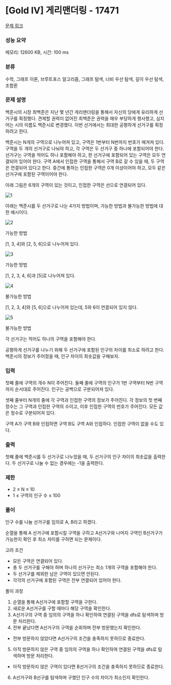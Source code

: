 # [Gold IV] 게리맨더링 - 17471 

[문제 링크](https://www.acmicpc.net/problem/17471) 

### 성능 요약

메모리: 12600 KB, 시간: 100 ms

### 분류

수학, 그래프 이론, 브루트포스 알고리즘, 그래프 탐색, 너비 우선 탐색, 깊이 우선 탐색, 조합론

### 문제 설명

백준시의 시장 최백준은 지난 몇 년간 게리맨더링을 통해서 자신의 당에게 유리하게 선거구를 획정했다. 견제할 권력이 없어진 최백준은 권력을 매우 부당하게 행사했고, 심지어는 시의 이름도 백준시로 변경했다. 이번 선거에서는 최대한 공평하게 선거구를 획정하려고 한다.

백준시는 N개의 구역으로 나누어져 있고, 구역은 1번부터 N번까지 번호가 매겨져 있다. 구역을 두 개의 선거구로 나눠야 하고, 각 구역은 두 선거구 중 하나에 포함되어야 한다. 선거구는 구역을 적어도 하나 포함해야 하고, 한 선거구에 포함되어 있는 구역은 모두 연결되어 있어야 한다. 구역 A에서 인접한 구역을 통해서 구역 B로 갈 수 있을 때, 두 구역은 연결되어 있다고 한다. 중간에 통하는 인접한 구역은 0개 이상이어야 하고, 모두 같은 선거구에 포함된 구역이어야 한다.

아래 그림은 6개의 구역이 있는 것이고, 인접한 구역은 선으로 연결되어 있다.

![1](https://user-images.githubusercontent.com/88186460/221360722-3db17712-512d-4377-b14b-d53197eaf344.png)

아래는 백준시를 두 선거구로 나눈 4가지 방법이며, 가능한 방법과 불가능한 방법에 대한 예시이다.

![2](https://user-images.githubusercontent.com/88186460/221360726-2eb7555e-51cd-43da-b67e-dad1f721becc.png)

가능한 방법

[1, 3, 4]와 [2, 5, 6]으로 나누어져 있다.

![3](https://user-images.githubusercontent.com/88186460/221360728-ec4ab94a-a363-4639-b49c-1f3bb03fc95a.png)

가능한 방법

[1, 2, 3, 4, 6]과 [5]로 나누어져 있다.

![4](https://user-images.githubusercontent.com/88186460/221360729-0ad24435-eec0-42ab-9ec4-6bf94c398e3f.png)

불가능한 방법

[1, 2, 3, 4]와 [5, 6]으로 나누어져 있는데, 5와 6이 연결되어 있지 않다.

![5](https://user-images.githubusercontent.com/88186460/221360731-654377e6-f1ab-49ea-a4b3-245a8a909caa.png)

불가능한 방법

각 선거구는 적어도 하나의 구역을 포함해야 한다.

공평하게 선거구를 나누기 위해 두 선거구에 포함된 인구의 차이를 최소로 하려고 한다. 백준시의 정보가 주어졌을 때, 인구 차이의 최솟값을 구해보자.

### 입력 

첫째 줄에 구역의 개수 N이 주어진다. 둘째 줄에 구역의 인구가 1번 구역부터 N번 구역까지 순서대로 주어진다. 인구는 공백으로 구분되어져 있다.

셋째 줄부터 N개의 줄에 각 구역과 인접한 구역의 정보가 주어진다. 각 정보의 첫 번째 정수는 그 구역과 인접한 구역의 수이고, 이후 인접한 구역의 번호가 주어진다. 모든 값은 정수로 구분되어져 있다.

구역 A가 구역 B와 인접하면 구역 B도 구역 A와 인접하다. 인접한 구역이 없을 수도 있다.

### 출력 

첫째 줄에 백준시를 두 선거구로 나누었을 때, 두 선거구의 인구 차이의 최솟값을 출력한다. 두 선거구로 나눌 수 없는 경우에는 -1을 출력한다.

### 제한

- 2 ≤ N ≤ 10
- 1 ≤ 구역의 인구 수 ≤ 100

### 풀이

인구 수를 나눌 선거구를 임의로 A, B라고 하겠다.

순열을 통해 A 선거구에 포함시킬 구역을 구하고 A선거구와 나머지 구역인 B선거구가 가능한지 확인 후 최소 차이를 구하면 되는 문제이다.

고려 조건
- 모든 구역은 연결되어 있다.
- 총 두 선거구를 구해야 하며 하나의 선거구는 최소 1개의 구역을 포함해야 한다.
- 두 선거구를 제외한 남은 구역이 있으면 안된다.
- 각각의 선거구에 포함된 구역은 전부 연결되어 있어야 한다.

풀이 과정
1. 순열을 통해 A선거구에 포함할 구역을 구한다.
2. 새로운 A선거구를 구할 때마다 해당 구역을 확인한다.
3. A선거구의 구역 중 임의의 구역을 하나 확인하여 연결된 구역을 dfs로 탐색하며 방문 처리한다.
4. 전부 끝났다면 A선거구의 구역을 순회하며 전부 방문했는지 확인한다.
  - 전부 방문하지 않았다면 A선거구의 조건을 충족하지 못하므로 종료한다.
5. 아직 방문하지 않은 구역 중 임의의 구역을 하나 확인하여 연결된 구역을 dfs로 탐색하며 방문 처리한다.
  - 아직 방문하지 않은 구역이 있다면 B선거구의 조건을 충족하지 못하므로 종료한다.
6. A선거구와 B선구를 탐색하며 구했던 인구 수의 차이가 최소인지 확인한다.
